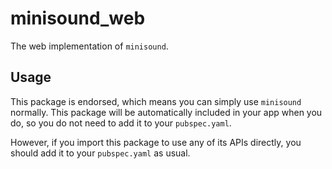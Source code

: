 # minisound_web

The web implementation of `minisound`.

## Usage

This package is endorsed, which means you can simply use `minisound` normally. This package will be automatically included in your app when you do, so you do not need to add it to your `pubspec.yaml`.

However, if you import this package to use any of its APIs directly, you should add it to your `pubspec.yaml` as usual.